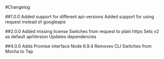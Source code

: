 #Changelog

##1.0.0
Added support for different api-versions
Added support for using request instead of googleapis

##2.0.0
Added missing license
Switches from request to plain https
Sets v2 as default apiVersion
Updates dependencies

##4.0.0
Adds Promise interface
Node 6.9.4
Removes CLI
Switches from Mocha to Tap
